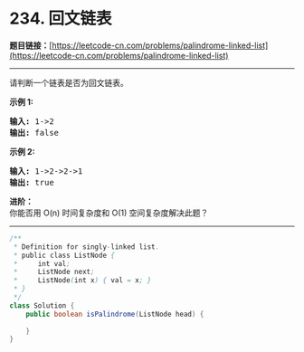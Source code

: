 # 234. 回文链表

**题目链接：**[https://leetcode-cn.com/problems/palindrome-linked-list](https://leetcode-cn.com/problems/palindrome-linked-list)

---

<div class="content__1Y2H">
 <div class="notranslate">
  <p>请判断一个链表是否为回文链表。</p> 
  <p><strong>示例 1:</strong></p> 
  <pre class="language-text"><strong>输入:</strong> 1-&gt;2
<strong>输出:</strong> false</pre> 
  <p><strong>示例 2:</strong></p> 
  <pre class="language-text"><strong>输入:</strong> 1-&gt;2-&gt;2-&gt;1
<strong>输出:</strong> true
</pre> 
  <p><strong>进阶：</strong><br> 你能否用&nbsp;O(n) 时间复杂度和 O(1) 空间复杂度解决此题？</p> 
 </div>
</div>

---

```java
/**
 * Definition for singly-linked list.
 * public class ListNode {
 *     int val;
 *     ListNode next;
 *     ListNode(int x) { val = x; }
 * }
 */
class Solution {
    public boolean isPalindrome(ListNode head) {
        
    }
}
```